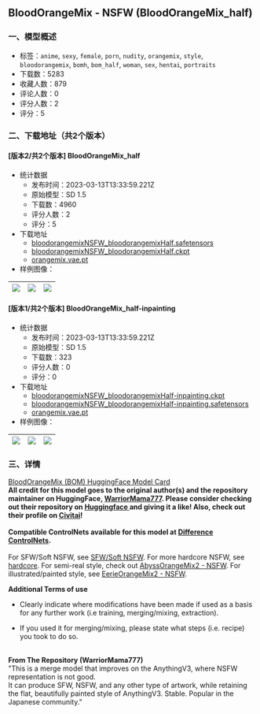 ## BloodOrangeMix - NSFW (BloodOrangeMix_half)
### 一、模型概述

- 标签：`anime`, `sexy`, `female`, `porn`, `nudity`, `orangemix`, `style`, `bloodorangemix`, `bomh`, `bom_half`, `woman`, `sex`, `hentai`, `portraits`
- 下载数：5283
- 收藏人数：879
- 评论人数：0
- 评分人数：2
- 评分：5

### 二、下载地址（共2个版本）

#### [版本2/共2个版本] BloodOrangeMix_half

- 统计数据
  - 发布时间：2023-03-13T13:33:59.221Z
  - 原始模型：SD 1.5
  - 下载数：4960
  - 评分人数：2
  - 评分：5
- 下载地址
  - [bloodorangemixNSFW_bloodorangemixHalf.safetensors](https://civitai.com/api/download/models/9345)
  - [bloodorangemixNSFW_bloodorangemixHalf.ckpt](https://civitai.com/api/download/models/9345?type=Pruned%20Model&format=PickleTensor&size=pruned&fp=fp16)
  - [orangemix.vae.pt](https://civitai.com/api/download/models/9345?type=VAE&format=Other)
- 样例图像：

| <img src="https://image.civitai.com/xG1nkqKTMzGDvpLrqFT7WA/5b400b15-bf14-46c8-9500-f016c6fd5100/width=450/89756.jpeg" /> | <img src="https://image.civitai.com/xG1nkqKTMzGDvpLrqFT7WA/92809691-ab1b-4602-2a79-a29e336cea00/width=450/90039.jpeg" /> | <img src="https://image.civitai.com/xG1nkqKTMzGDvpLrqFT7WA/3dfd6676-38e8-4b49-a28f-151ecfa82400/width=450/90038.jpeg" /> |
| ---- | ---- | ---- |

#### [版本1/共2个版本] BloodOrangeMix_half-inpainting

- 统计数据
  - 发布时间：2023-03-13T13:33:59.221Z
  - 原始模型：SD 1.5
  - 下载数：323
  - 评分人数：0
  - 评分：0
- 下载地址
  - [bloodorangemixNSFW_bloodorangemixHalf-inpainting.ckpt](https://civitai.com/api/download/models/9544?type=Pruned%20Model&format=PickleTensor&size=pruned&fp=fp16)
  - [bloodorangemixNSFW_bloodorangemixHalf-inpainting.safetensors](https://civitai.com/api/download/models/9544)
  - [orangemix.vae.pt](https://civitai.com/api/download/models/9544?type=VAE&format=Other)
- 样例图像：

| <img src="https://image.civitai.com/xG1nkqKTMzGDvpLrqFT7WA/7d4ea2ac-e44c-4be7-a4ad-8a1814e5b900/width=450/92175.jpeg" /> | <img src="https://image.civitai.com/xG1nkqKTMzGDvpLrqFT7WA/b43107d1-0926-45c9-22fc-60c6aeb03200/width=450/92174.jpeg" /> | <img src="https://image.civitai.com/xG1nkqKTMzGDvpLrqFT7WA/79b3abae-167e-4a21-ab0d-ad018bcf4600/width=450/92173.jpeg" /> |
| ---- | ---- | ---- |


### 三、详情
<p><a target="_blank" rel="ugc" href="https://huggingface.co/WarriorMama777/OrangeMixs#bloodorangemix-bom">BloodOrangeMix (BOM) HuggingFace Model Card</a><br /><strong>All credit for this model goes to the original author(s) and the repository maintainer on HuggingFace, </strong><a target="_blank" rel="ugc" href="https://huggingface.co/WarriorMama777"><strong>WarriorMama777</strong></a><strong>. Please consider checking out their repository on </strong><a target="_blank" rel="ugc" href="https://huggingface.co/WarriorMama777/OrangeMixs"><strong>Huggingface </strong></a><strong>and giving it a like! Also, check out their profile on </strong><a target="_blank" rel="ugc" href="https://civitai.com/user/WarriorMama777"><strong>Civitai</strong></a><strong>!</strong><br /><br /><strong>Compatible ControlNets available for this model at </strong><a target="_blank" rel="ugc" href="https://civitai.com/models/9557/abyssorangemix2-controlnets"><strong>Difference ControlNets</strong></a><strong>.</strong><br /><br />For SFW/Soft NSFW, see <a target="_blank" rel="ugc" href="https://civitai.com/models/7911/bloodorangemix-sfwsoft-nsfw-bloodnightorangemix">SFW/Soft NSFW</a>. For more hardcore NSFW, see <a target="_blank" rel="ugc" href="https://civitai.com/models/7933/bloodorangemix-hardcore">hardcore</a>. For semi-real style, check out <a target="_blank" rel="ugc" href="https://civitai.com/models/4449/abyssorangemix2-nsfw">AbyssOrangeMix2 - NSFW</a>. For illustrated/painted style, see <a target="_blank" rel="ugc" href="https://civitai.com/models/8375/eerieorangemix2-nsfw-eerieorangemix2half">EerieOrangeMix2 - NSFW</a>.<br /></p><p><strong>Additional Terms of use</strong></p><ul><li><p>Clearly indicate where modifications have been made if used as a basis for any further work (i.e training, merging/mixing, extraction).</p></li><li><p>If you used it for merging/mixing, please state what steps (i.e. recipe) you took to do so.</p></li></ul><p><br /><strong>From The Repository (WarriorMama777)</strong><br />"This is a merge model that improves on the AnythingV3, where NSFW representation is not good.<br />It can produce SFW, NSFW, and any other type of artwork, while retaining the flat, beautifully painted style of AnythingV3. Stable. Popular in the Japanese community."</p>